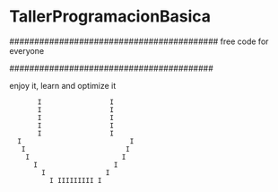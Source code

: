 # TallerProgramacionBasica
##########################################
free code for everyone

#########################################

enjoy it, learn and optimize it


           I                 I
           I                 I
           I                 I
           I                 I
           I                 I 
      I                           I
       I                         I
        I                       I
          I                   I
            I               I
              I IIIIIIIII I
          
